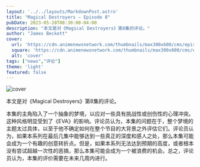 ```yaml
---
layout: '../../layouts/MarkdownPost.astro'
title: "Magical Destroyers ‒ Episode 8"
pubDate: 2023-05-28T08:30:00-04:00
description: "本文是对《Magical Destroyers》第8集的评论。"
author: "James Beckett"
cover:
  url: 'https://cdn.animenewsnetwork.com/thumbnails/max300x600/cms/episode-review.4/198525/magical-destroyers-eps-8.png.jpg'
  square: 'https://cdn.animenewsnetwork.com/thumbnails/max300x600/cms/episode-review.4/198525/magical-destroyers-eps-8.png.jpg'
  alt: 'cover'
tags: ["news","评论"]
theme: 'light'
featured: false
---
```


![cover](https://cdn.animenewsnetwork.com/thumbnails/max300x600/cms/episode-review.4/198525/magical-destroyers-eps-8.png.jpg)

本文是对《Magical Destroyers》第8集的评论。

本集的主角陷入了一个抽象的梦境，以应对一些具有挑战性或创伤性的心理冲突。这种风格明显受到了《EVA》的影响。评论员认为，本集的问题在于，整个梦境的主题太过具体，以至于他不确定如何在整个节目的大背景之外评估它们。评论员认为，如果本系列在最后几集中能够达到一些真正的深度和感人之处，那么本集可能会成为一个有趣的创意转折点。但是，如果本系列无法达到预期的高度，或者根本没有尝试超越一次性的恶搞，那么本集可能会成为一个被浪费的机会。总之，评论员认为，本集的评价需要在未来几周内进行。